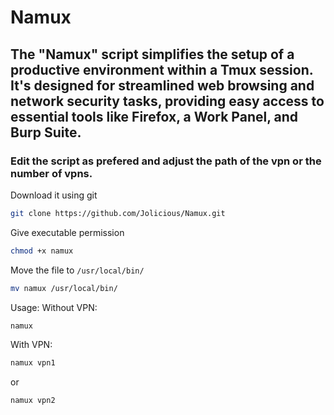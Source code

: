 # Namux 

## The "Namux" script simplifies the setup of a productive environment within a Tmux session. It's designed for streamlined web browsing and network security tasks, providing easy access to essential tools like Firefox, a Work Panel, and Burp Suite.

### Edit the script as prefered and adjust the path of the vpn or the number of vpns.

Download it using git

```bash
git clone https://github.com/Jolicious/Namux.git
```

Give executable permission
```bash
chmod +x namux
```

Move the file to `/usr/local/bin/`
```bash
mv namux /usr/local/bin/
```

Usage:
Without VPN:
```bash
namux
```

With VPN:
```bash
namux vpn1
```
or
```bash
namux vpn2
```

